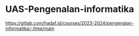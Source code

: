 # UAS-Pengenalan-informatika

https://gitlab.com/hadaf.id/courses/2023-2024/pengenalan-informatika/-/tree/main
